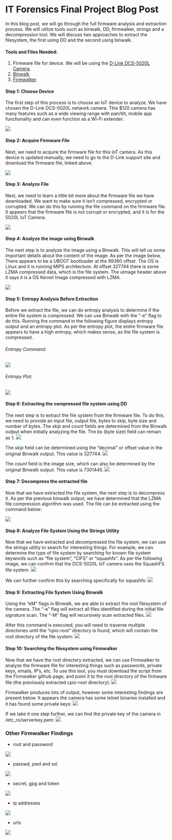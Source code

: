 # IT Forensics Final Project Blog Post 

In this blog post, we will go through the full firmware analysis and extraction process. We will utilize tools such as binwalk, DD, firmwalker, strings and a decompression tool. We will discuss two approaches to extract the filesystem, the first using DD and the second using binwalk. 


#### Tools and Files Needed:
1. Firmware file for device. We will be using the [D-Link DCS-5020L Camera](https://support.dlink.ca/ProductInfo.aspx?m=DCS-5020L).
2. [Binwalk](https://github.com/ReFirmLabs/binwalk)
3. [Firmwalker](https://github.com/craigz28/firmwalker)


#### Step 1: Choose Device
The first step of this process is to choose an IoT device to analyze. We have chosen the D-Link DCS-5020L network camera. This $120 camera has many features such as a wide viewing range with pan/tilt, mobile app functionality and can even function as a Wi-Fi extender. 

<img src="image17.png">


#### Step 2: Acquire Firmware File
Next, we need to acquire the firmware file for this IoT camera. As this device is updated manually, we need to go to the D-Link support site and download the firmware file, linked above. 

<img src="image3.png">


#### Step 3: Analyze File
Next, we need to learn a little bit more about the firmware file we have downloaded. We want to make sure it isn’t compressed, encrypted or corrupted. We can do this by running the file command on the firmware file. It appears that the firmware file is not corrupt or encrypted, and it is for the 5020L IoT Camera. 

<img src="image9.png">


#### Step 4: Analyze the image using Binwalk
The next step is to analyze the image using a Binwalk. This will tell us some important details about the content of the image. As per the image below, There appears to be a UBOOT bootloader at the 99360 offset. The OS is Linux and it is running MIPS architecture. At offset 327744 there is some LZMA compressed data, which is the file system. The uImage header above it says it is a OS Kernel Image compressed with LZMA. 

<img src="image16.png">


#### Step 5: Entropy Analysis Before Extraction
Before we extract the file, we can do entropy analysis to determine if the entire file system is compressed. We can use Binwalk with the “-e” flag to do this. Running the command in the following figure displays entropy output and an entropy plot. As per the entropy plot, the entire firmware file appears to have a high entropy, which makes sense, as the file system is compressed. 

###### Entropy Command:
<img src="image6.png">

###### Entropy Plot: 
<img src="image14.png">


#### Step 6: Extracting the compressed file system using DD
The next step is to extract the file system from the firmware file. To do this, we need to provide an input file, output file, bytes to skip, byte size and number of bytes. The *skip* and *count* fields are determined from the Binwalk output when initially analyzing the file. The *bs* (byte size) field can remain as 1.
<img src="image11.png">

The *skip* field can be determined using the “decimal” or offset value in the original Binwalk output. This value is 327744. 
<img src="image13.png">

The *count* field is the image size, which can also be determined by the original Binwalk output. This value is 7301445. 
<img src="image4.png">


#### Step 7: Decompress the extracted file
Now that we have extracted the file system, the next step is to decompress it. As per the previous binwalk output, we have determined that the LZMA file compression algorithm was used. The file can be extracted using the command below:

<img src="image12.png">


#### Step 8: Analyze File System Using the Strings Utility
Now that we have extracted and decompressed the file system, we can use the strings utility to search for interesting things. For example, we can determine the type of file system by searching for known file system keywords such as “file system”, “CIFS” or “squashfs”. As per the following image, we can confirm that the DCS-5020L IoT camera uses the SquashFS file system. 
<img src="image8.png">

We can further confirm this by searching specifically for squashfs:
<img src="image1.png">


#### Step 9: Extracting File System Using Binwalk
Using the “eM” flags in Binwalk, we are able to extract the root filesystem of the camera. The “-e” flag will extract all files identified during the initial file signature scan. The “-M” flag will recursively scan extracted files.
<img src="image15.png">


After this command is executed, you will need to traverse multiple directories until the “cpio-root” directory is found, which will contain the root directory of the file system:
<img src="image5.png">


#### Step 10: Searching the filesystem using Firmwalker
Now that we have the root directory extracted, we can use Firmwalker to analyze the firmware file for interesting things such as passwords, private keys, emails, IP’s, etc. To use this tool, you must download the script from the Firmwalker github page, and point it to the root directory of the firmware file (the previously extracted cpio-root directory):
<img src="image10.png">


Firmwalker produces lots of output, however some interesting findings are present below. It appears the camera has some telnet binaries installed and it has found some private keys: 
<img src="image7.png">


If we take it one step further, we can find the private key of the camera in /etc_ro/serverkey.pem:
<img src="image2.png">

### Other Firmwalker Findings

* root and password 
<img src="image18.png">

* passwd, pwd and ssl 
<img src="image19.png">

* secret, gpg and token
<img src="image20.png">

* ip addresses
<img src="image21.png">

* urls
<img src="image22.png">








